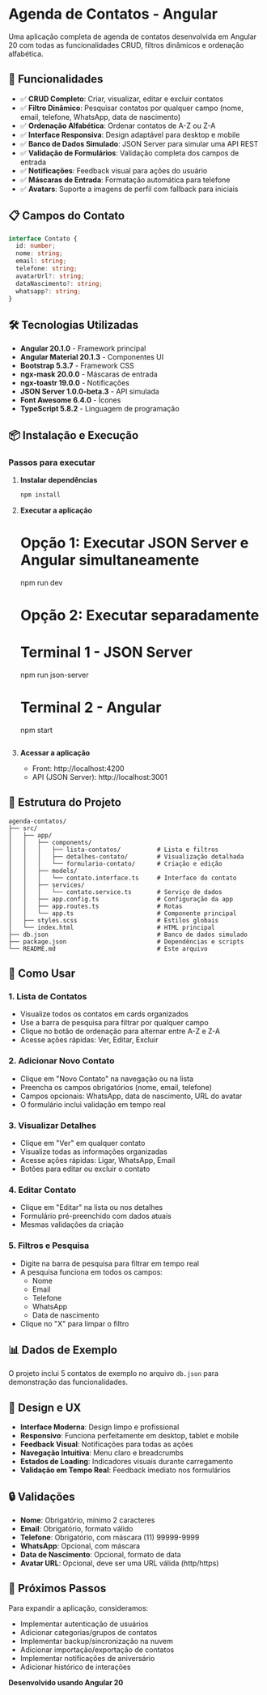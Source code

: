# Agenda de Contatos - Angular

Uma aplicação completa de agenda de contatos desenvolvida em Angular 20 com todas as funcionalidades CRUD, filtros dinâmicos e ordenação alfabética.

## 🚀 Funcionalidades

- ✅ **CRUD Completo**: Criar, visualizar, editar e excluir contatos
- ✅ **Filtro Dinâmico**: Pesquisar contatos por qualquer campo (nome, email, telefone, WhatsApp, data de nascimento)
- ✅ **Ordenação Alfabética**: Ordenar contatos de A-Z ou Z-A
- ✅ **Interface Responsiva**: Design adaptável para desktop e mobile
- ✅ **Banco de Dados Simulado**: JSON Server para simular uma API REST
- ✅ **Validação de Formulários**: Validação completa dos campos de entrada
- ✅ **Notificações**: Feedback visual para ações do usuário
- ✅ **Máscaras de Entrada**: Formatação automática para telefone
- ✅ **Avatars**: Suporte a imagens de perfil com fallback para iniciais

## 📋 Campos do Contato

```typescript
interface Contato {
  id: number;
  nome: string;
  email: string;
  telefone: string;
  avatarUrl?: string;
  dataNascimento?: string;
  whatsapp?: string;
}
```

## 🛠️ Tecnologias Utilizadas

- **Angular 20.1.0** - Framework principal
- **Angular Material 20.1.3** - Componentes UI
- **Bootstrap 5.3.7** - Framework CSS
- **ngx-mask 20.0.0** - Máscaras de entrada
- **ngx-toastr 19.0.0** - Notificações
- **JSON Server 1.0.0-beta.3** - API simulada
- **Font Awesome 6.4.0** - Ícones
- **TypeScript 5.8.2** - Linguagem de programação

## 📦 Instalação e Execução


### Passos para executar


1. **Instalar dependências**
   ```bash
   npm install
   ```

3. **Executar a aplicação**
  
   # Opção 1: Executar JSON Server e Angular simultaneamente
   npm run dev
   
   # Opção 2: Executar separadamente
   # Terminal 1 - JSON Server
   npm run json-server
   
   # Terminal 2 - Angular
   npm start
   ```

4. **Acessar a aplicação**
   - Front: http://localhost:4200
   - API (JSON Server): http://localhost:3001

## 📁 Estrutura do Projeto

```
agenda-contatos/
├── src/
│   ├── app/
│   │   ├── components/
│   │   │   ├── lista-contatos/          # Lista e filtros
│   │   │   ├── detalhes-contato/        # Visualização detalhada
│   │   │   └── formulario-contato/      # Criação e edição
│   │   ├── models/
│   │   │   └── contato.interface.ts     # Interface do contato
│   │   ├── services/
│   │   │   └── contato.service.ts       # Serviço de dados
│   │   ├── app.config.ts                # Configuração da app
│   │   ├── app.routes.ts                # Rotas
│   │   └── app.ts                       # Componente principal
│   ├── styles.scss                      # Estilos globais
│   └── index.html                       # HTML principal
├── db.json                              # Banco de dados simulado
├── package.json                         # Dependências e scripts
└── README.md                            # Este arquivo
```

## 🎯 Como Usar

### 1. Lista de Contatos
- Visualize todos os contatos em cards organizados
- Use a barra de pesquisa para filtrar por qualquer campo
- Clique no botão de ordenação para alternar entre A-Z e Z-A
- Acesse ações rápidas: Ver, Editar, Excluir

### 2. Adicionar Novo Contato
- Clique em "Novo Contato" na navegação ou na lista
- Preencha os campos obrigatórios (nome, email, telefone)
- Campos opcionais: WhatsApp, data de nascimento, URL do avatar
- O formulário inclui validação em tempo real

### 3. Visualizar Detalhes
- Clique em "Ver" em qualquer contato
- Visualize todas as informações organizadas
- Acesse ações rápidas: Ligar, WhatsApp, Email
- Botões para editar ou excluir o contato

### 4. Editar Contato
- Clique em "Editar" na lista ou nos detalhes
- Formulário pré-preenchido com dados atuais
- Mesmas validações da criação

### 5. Filtros e Pesquisa
- Digite na barra de pesquisa para filtrar em tempo real
- A pesquisa funciona em todos os campos:
  - Nome
  - Email
  - Telefone
  - WhatsApp
  - Data de nascimento
- Clique no "X" para limpar o filtro


## 📊 Dados de Exemplo

O projeto inclui 5 contatos de exemplo no arquivo `db.json` para demonstração das funcionalidades.

## 🎨 Design e UX

- **Interface Moderna**: Design limpo e profissional
- **Responsivo**: Funciona perfeitamente em desktop, tablet e mobile
- **Feedback Visual**: Notificações para todas as ações
- **Navegação Intuitiva**: Menu claro e breadcrumbs
- **Estados de Loading**: Indicadores visuais durante carregamento
- **Validação em Tempo Real**: Feedback imediato nos formulários

## 🔒 Validações

- **Nome**: Obrigatório, mínimo 2 caracteres
- **Email**: Obrigatório, formato válido
- **Telefone**: Obrigatório, com máscara (11) 99999-9999
- **WhatsApp**: Opcional, com máscara
- **Data de Nascimento**: Opcional, formato de data
- **Avatar URL**: Opcional, deve ser uma URL válida (http/https)

## 🚀 Próximos Passos

Para expandir a aplicação, consideramos:

- Implementar autenticação de usuários
- Adicionar categorias/grupos de contatos
- Implementar backup/sincronização na nuvem
- Adicionar importação/exportação de contatos
- Implementar notificações de aniversário
- Adicionar histórico de interações



**Desenvolvido usando Angular 20**

